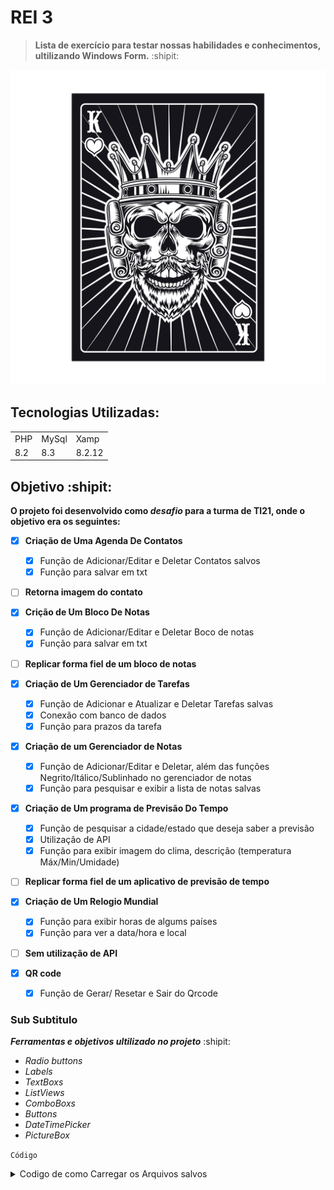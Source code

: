 # REI 3 
> **Lista de exercício para testar nossas habilidades e conhecimentos, ultilizando Windows Form.** :shipit:
 
![Rei 3](https://raw.githubusercontent.com/Arrowaaa/Rei-3/main/10761.jpg)

  

## Tecnologias Utilizadas:
<table>
  <tr>
    <td>PHP</td>
    <td>MySql</td>
   <td>Xamp</td>
  </tr>
  <tr>
    <td>8.2</td>
    <td>8.3</td>
   <td>8.2.12</td>
  </tr>
</table>

## Objetivo :shipit:


**O projeto foi desenvolvido como _desafio_ para a turma de TI21, onde o objetivo era os seguintes:**

- [x] **Criação de Uma Agenda De Contatos**
  - [x] Função de Adicionar/Editar e Deletar Contatos salvos
  - [x] Função para salvar em txt   
- [ ] **Retorna imagem do contato**

- [x] **Crição de Um Bloco De Notas**
  - [x] Função de Adicionar/Editar e Deletar Boco de notas
  - [x] Função para salvar em txt
- [ ] **Replicar forma fiel de um bloco de notas**

- [x] **Criação de Um Gerenciador de Tarefas**
  - [x] Função de Adicionar e Atualizar e Deletar Tarefas salvas
  - [x] Conexão com banco de dados
  - [x] Função para prazos da tarefa      

- [x] **Criação de um Gerenciador de Notas**
  - [x] Função de Adicionar/Editar e Deletar, além das funções Negrito/Itálico/Sublinhado no gerenciador de notas
  - [x] Função para pesquisar e exibir a lista de notas salvas
     
- [x] **Criação de Um programa de Previsão Do Tempo**
  - [x] Função de pesquisar a cidade/estado que deseja saber a previsão
  - [x] Utilização de API
  - [x] Função para exibir imagem do clima, descrição (temperatura Máx/Min/Umidade)
- [ ] **Replicar forma fiel de um aplicativo de previsão de tempo**

- [x] **Criação de Um Relogio Mundial**
  - [x] Função para exibir horas de algums países 
  - [x] Função para ver a data/hora e local
- [ ] **Sem utilização de API**
     
- [x] **QR code**
  - [x] Função de Gerar/ Resetar e Sair do Qrcode

          
### Sub Subtitulo

   ***Ferramentas e objetivos ultilizado no projeto*** :shipit:
-  *Radio buttons*
-  *Labels*
-  *TextBoxs*
-  *ListViews*
-  *ComboBoxs*
-  *Buttons*
-  *DateTimePicker*
-  *PictureBox*

  
` Código `
<details>
  
  <summary>Codigo de como Carregar os Arquivos salvos</summary>
  
    if (File.Exists("nomes.txt"))
    {
        string[] nomes = File.ReadAllLines("nomes.txt");
        string[] numeros = File.ReadAllLines("numeros.txt");

        for (int i = 0; i < nomes.Length; i++)
        {
            ListViewItem item = new ListViewItem(nomes[i]);
            item.SubItems.Add(numeros[i]);
            listViewContatos.Items.Add(item);
        }
    }
  
  
<details>
<summary>Link do API ultilizado no exercício de previsão de tempo </summary>
https://openweathermap.org/api

<details>
  <summary>Imagens dos Programas</summary>

![Agenda de Contato](https://raw.githubusercontent.com/Arrowaaa/Rei-3/main/Agenda%20de%20Contato.PNG)

![Bloco de notas](https://raw.githubusercontent.com/Arrowaaa/Rei-3/main/Bloco%20de%20notas.PNG)

![Gerenciador de notas](https://raw.githubusercontent.com/Arrowaaa/Rei-3/main/Gerenciador%20de%20notas.PNG)

![Gerenciador de notas](https://raw.githubusercontent.com/Arrowaaa/Rei-3/main/Gerenciador-de-notas.PNG)

![Gerenciador de tarefas](https://raw.githubusercontent.com/Arrowaaa/Rei-3/main/Gerenciador%20de%20tarefas.PNG)

![Previsão do tempo](https://raw.githubusercontent.com/Arrowaaa/Rei-3/main/Previs%C3%A3o%20do%20tempo.PNG)

![Relógio mundial](https://raw.githubusercontent.com/Arrowaaa/Rei-3/main/relogio%20mundial.PNG)

![QRCode](https://raw.githubusercontent.com/Arrowaaa/Rei-3/main/Qrcode.PNG)


</details>






